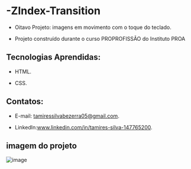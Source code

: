 # -ZIndex-Transition

 - Oitavo Projeto: imagens em movimento com o toque do teclado.
  
 - Projeto construído durante o curso PROPROFISSÃO do Instituto PROA
   
   
## Tecnologias Aprendidas:
 - HTML.
   
 - CSS.

## Contatos:
 - E-mail: tamiressilvabezerra05@gmail.com.
   
 - LinkedIn:www.linkedin.com/in/tamires-silva-147765200.

    
    
## imagem do projeto
![image](https://github.com/tamiressil/-ZIndex-Transition/assets/163886976/5c00b66f-08bf-4b26-a5d2-b2beeea22871)

